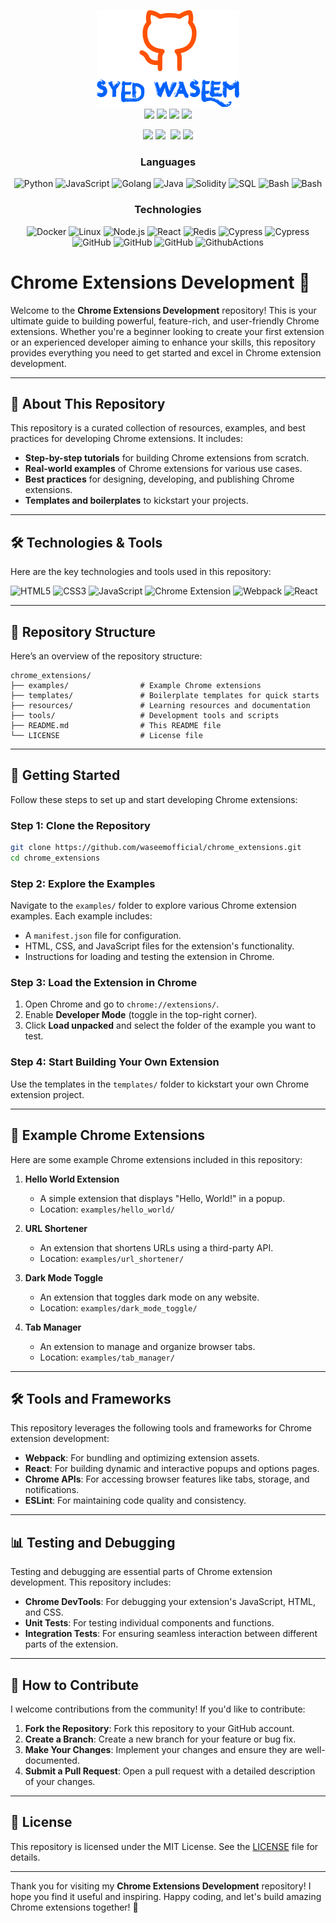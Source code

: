 <p align="center" >
<div align="center" >
<img src="https://github.com/waseemofficial/DSA_Python/blob/main/Images/github_logo_blue.png"/>
</div>

<div align="center">
<a href="https://github.com/waseemofficial">
<img src="https://img.shields.io/badge/syed-waseem-93b023?&style=for-the-badge&logo=&logoColor=white"/></a>
<img src="https://img.shields.io/badge/gitlab-%23181717.svg?style=for-the-badge&logo=gitlab&logoColor=white"/>
<img src="https://img.shields.io/badge/Visual%20Studio%20Code-0078d7.svg?style=for-the-badge&logo=visual-studio-code&logoColor=white"/>
<img src="https://img.shields.io/badge/markdown-%23000000.svg?style=for-the-badge&logo=markdown&logoColor=white"/>
</div></p>


<div align="center">
<img src="https://img.shields.io/github/license/waseemofficial/chrome_extensions.svg?style=flat"/> <img src="https://img.shields.io/github/stars/waseemofficial/chrome_extensions.svg?colorB=orange&style=flat"/> <img sec="https://img.shields.io/github/languages/top/waseemofficial/chrome_extensions.svg?style=flat"/> <img src="https://img.shields.io/github/languages/code-size/waseemofficial/chrome_extensions.svg?style=flat"/> <img src="https://img.shields.io/github/issues-raw/waseemofficial/chrome_extensions.svg?style=flat" />
</div>

<div align="center"> 

### Languages

![Python](https://img.shields.io/badge/-Python-000?&logo=Python)
![JavaScript](https://img.shields.io/badge/-JavaScript-000?&logo=JavaScript)
![Golang](https://img.shields.io/badge/-Golang-000?&logo=Go)
![Java](https://img.shields.io/badge/-Java-000?&logo=jdk)
![Solidity](https://img.shields.io/badge/-Solidity-000?&logo=Solidity)
![SQL](https://img.shields.io/badge/-SQL-000?&logo=MySQL)
![Bash](https://img.shields.io/badge/-Bash-000?&logo=gnu-bash&logoColor=white)
![Bash](https://img.shields.io/badge/-markdown-000?&logo=markdown)



### Technologies

![Docker](https://img.shields.io/badge/-Docker-000?&logo=Docker)
![Linux](https://img.shields.io/badge/-Linux-000?&logo=Linux)
![Node.js](https://img.shields.io/badge/-Node.js-000?&logo=node.js)
![React](https://img.shields.io/badge/-React-000?&logo=React)
![Redis](https://img.shields.io/badge/-Redis-000?&logo=Redis)
![Cypress](https://img.shields.io/badge/-Postman-000?&logo=Postman)
![Cypress](https://img.shields.io/badge/-Cypress-000?&logo=Cypress)
![GitHub](https://img.shields.io/badge/-GitHub-000?&logo=GitHub)
![GitHub](https://img.shields.io/badge/-Selenium-000?&logo=Selenium)
![GitHub](https://img.shields.io/badge/-Regex-000?&logo=Regex)
![GithubActions](https://img.shields.io/badge/-GithubActions-000?&logo=GithubActions)
</div>
<div align="left">
 
# Chrome Extensions Development 🚀

Welcome to the **Chrome Extensions Development** repository! This is your ultimate guide to building powerful, feature-rich, and user-friendly Chrome extensions. Whether you're a beginner looking to create your first extension or an experienced developer aiming to enhance your skills, this repository provides everything you need to get started and excel in Chrome extension development.

---

## 🌟 About This Repository

This repository is a curated collection of resources, examples, and best practices for developing Chrome extensions. It includes:
- **Step-by-step tutorials** for building Chrome extensions from scratch.
- **Real-world examples** of Chrome extensions for various use cases.
- **Best practices** for designing, developing, and publishing Chrome extensions.
- **Templates and boilerplates** to kickstart your projects.

---

## 🛠️ Technologies & Tools

Here are the key technologies and tools used in this repository:

![HTML5](https://img.shields.io/badge/HTML5-E34F26?style=for-the-badge&logo=html5&logoColor=white)
![CSS3](https://img.shields.io/badge/CSS3-1572B6?style=for-the-badge&logo=css3&logoColor=white)
![JavaScript](https://img.shields.io/badge/JavaScript-F7DF1E?style=for-the-badge&logo=javascript&logoColor=black)
![Chrome Extension](https://img.shields.io/badge/Chrome_Extension-4285F4?style=for-the-badge&logo=google-chrome&logoColor=white)
![Webpack](https://img.shields.io/badge/Webpack-8DD6F9?style=for-the-badge&logo=webpack&logoColor=black)
![React](https://img.shields.io/badge/React-20232A?style=for-the-badge&logo=react&logoColor=61DAFB)

---

## 📂 Repository Structure

Here’s an overview of the repository structure:

```
chrome_extensions/
├── examples/                # Example Chrome extensions
├── templates/               # Boilerplate templates for quick starts
├── resources/               # Learning resources and documentation
├── tools/                   # Development tools and scripts
├── README.md                # This README file
└── LICENSE                  # License file
```

---

## 🚀 Getting Started

Follow these steps to set up and start developing Chrome extensions:

### **Step 1: Clone the Repository**
```bash
git clone https://github.com/waseemofficial/chrome_extensions.git
cd chrome_extensions
```

### **Step 2: Explore the Examples**
Navigate to the `examples/` folder to explore various Chrome extension examples. Each example includes:
- A `manifest.json` file for configuration.
- HTML, CSS, and JavaScript files for the extension's functionality.
- Instructions for loading and testing the extension in Chrome.

### **Step 3: Load the Extension in Chrome**
1. Open Chrome and go to `chrome://extensions/`.
2. Enable **Developer Mode** (toggle in the top-right corner).
3. Click **Load unpacked** and select the folder of the example you want to test.

### **Step 4: Start Building Your Own Extension**
Use the templates in the `templates/` folder to kickstart your own Chrome extension project.

---

## 🧪 Example Chrome Extensions

Here are some example Chrome extensions included in this repository:

1. **Hello World Extension**  
   - A simple extension that displays "Hello, World!" in a popup.
   - Location: `examples/hello_world/`

2. **URL Shortener**  
   - An extension that shortens URLs using a third-party API.
   - Location: `examples/url_shortener/`

3. **Dark Mode Toggle**  
   - An extension that toggles dark mode on any website.
   - Location: `examples/dark_mode_toggle/`

4. **Tab Manager**  
   - An extension to manage and organize browser tabs.
   - Location: `examples/tab_manager/`

---

## 🛠️ Tools and Frameworks

This repository leverages the following tools and frameworks for Chrome extension development:

- **Webpack**: For bundling and optimizing extension assets.
- **React**: For building dynamic and interactive popups and options pages.
- **Chrome APIs**: For accessing browser features like tabs, storage, and notifications.
- **ESLint**: For maintaining code quality and consistency.

---

## 📊 Testing and Debugging

Testing and debugging are essential parts of Chrome extension development. This repository includes:
- **Chrome DevTools**: For debugging your extension's JavaScript, HTML, and CSS.
- **Unit Tests**: For testing individual components and functions.
- **Integration Tests**: For ensuring seamless interaction between different parts of the extension.

---

## 🤝 How to Contribute

I welcome contributions from the community! If you'd like to contribute:
1. **Fork the Repository**: Fork this repository to your GitHub account.
2. **Create a Branch**: Create a new branch for your feature or bug fix.
3. **Make Your Changes**: Implement your changes and ensure they are well-documented.
4. **Submit a Pull Request**: Open a pull request with a detailed description of your changes.

---

## 📜 License

This repository is licensed under the MIT License. See the [LICENSE](./LICENSE) file for details.

---

Thank you for visiting my **Chrome Extensions Development** repository! I hope you find it useful and inspiring. Happy coding, and let's build amazing Chrome extensions together! 🚀
